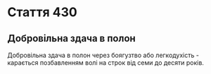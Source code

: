 Cтаття 430
====
Добровільна здача в полон
----
Добровільна здача в полон через боягузтво або легкодухість -
карається позбавленням волі на строк від семи до десяти років.
